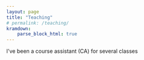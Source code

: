 ```yaml
---
layout: page
title: "Teaching"
# permalink: /teaching/
kramdown: 
    parse_block_html: true
---
```

I've been a course assistant (CA) for several classes 